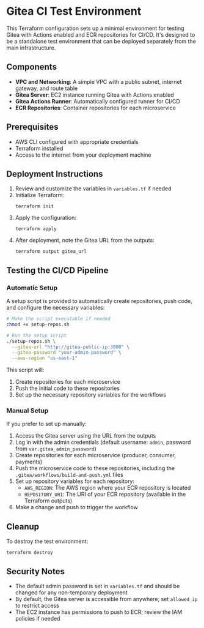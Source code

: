 # Gitea CI Test Environment

This Terraform configuration sets up a minimal environment for testing Gitea with Actions enabled and ECR repositories for CI/CD. It's designed to be a standalone test environment that can be deployed separately from the main infrastructure.

## Components

- **VPC and Networking**: A simple VPC with a public subnet, internet gateway, and route table
- **Gitea Server**: EC2 instance running Gitea with Actions enabled
- **Gitea Actions Runner**: Automatically configured runner for CI/CD
- **ECR Repositories**: Container repositories for each microservice

## Prerequisites

- AWS CLI configured with appropriate credentials
- Terraform installed
- Access to the internet from your deployment machine

## Deployment Instructions

1. Review and customize the variables in `variables.tf` if needed
2. Initialize Terraform:
   ```
   terraform init
   ```
3. Apply the configuration:
   ```
   terraform apply
   ```
4. After deployment, note the Gitea URL from the outputs:
   ```
   terraform output gitea_url
   ```

## Testing the CI/CD Pipeline

### Automatic Setup

A setup script is provided to automatically create repositories, push code, and configure the necessary variables:

```bash
# Make the script executable if needed
chmod +x setup-repos.sh

# Run the setup script
./setup-repos.sh \
  --gitea-url "http://gitea-public-ip:3000" \
  --gitea-password "your-admin-password" \
  --aws-region "us-east-1"
```

This script will:
1. Create repositories for each microservice
2. Push the initial code to these repositories
3. Set up the necessary repository variables for the workflows

### Manual Setup

If you prefer to set up manually:

1. Access the Gitea server using the URL from the outputs
2. Log in with the admin credentials (default username: `admin`, password from `var.gitea_admin_password`)
3. Create repositories for each microservice (producer, consumer, payments)
4. Push the microservice code to these repositories, including the `.gitea/workflows/build-and-push.yml` files
5. Set up repository variables for each repository:
   - `AWS_REGION`: The AWS region where your ECR repository is located
   - `REPOSITORY_URI`: The URI of your ECR repository (available in the Terraform outputs)
6. Make a change and push to trigger the workflow

## Cleanup

To destroy the test environment:
```
terraform destroy
```

## Security Notes

- The default admin password is set in `variables.tf` and should be changed for any non-temporary deployment
- By default, the Gitea server is accessible from anywhere; set `allowed_ip` to restrict access
- The EC2 instance has permissions to push to ECR; review the IAM policies if needed
